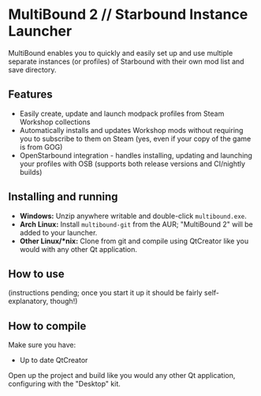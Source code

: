 # MultiBound 2 // Starbound Instance Launcher
MultiBound enables you to quickly and easily set up and use multiple separate instances (or profiles) of Starbound with their own mod list and save directory.

## Features
- Easily create, update and launch modpack profiles from Steam Workshop collections
- Automatically installs and updates Workshop mods without requiring you to subscribe to them on Steam (yes, even if your copy of the game is from GOG)
- OpenStarbound integration - handles installing, updating and launching your profiles with OSB (supports both release versions and CI/nightly builds)

## Installing and running
- **Windows:** Unzip anywhere writable and double-click `multibound.exe`.
- **Arch Linux:** Install `multibound-git` from the AUR; "MultiBound 2" will be added to your launcher.
- **Other Linux/\*nix:** Clone from git and compile using QtCreator like you would with any other Qt application.

## How to use
(instructions pending; once you start it up it should be fairly self-explanatory, though!)

## How to compile
Make sure you have:
- Up to date QtCreator

Open up the project and build like you would any other Qt application, configuring with the "Desktop" kit.
